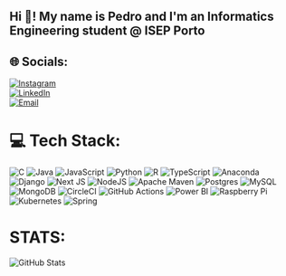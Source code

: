 <h2 align="left">Hi 👋! My name is Pedro and I'm an Informatics Engineering student @ ISEP Porto</h2>

## 🌐 Socials:
[![Instagram](https://img.shields.io/badge/Instagram-%23E4405F.svg?logo=Instagram&logoColor=white)](https://instagram.com/pedrcruzz)  
[![LinkedIn](https://img.shields.io/badge/LinkedIn-%230077B5.svg?logo=linkedin&logoColor=white)](https://linkedin.com/in/pruz19)  
[![Email](https://img.shields.io/badge/Email-D14836?logo=gmail&logoColor=white)](mailto:1240589@isep.ipp.pt)  

# 💻 Tech Stack:
![C](https://img.shields.io/badge/c-%2300599C.svg?style=flat-square&logo=c&logoColor=white)
![Java](https://img.shields.io/badge/java-%23ED8B00.svg?style=flat-square&logo=openjdk&logoColor=white)
![JavaScript](https://img.shields.io/badge/javascript-%23323330.svg?style=flat-square&logo=javascript&logoColor=%23F7DF1E)
![Python](https://img.shields.io/badge/python-3670A0?style=flat-square&logo=python&logoColor=ffdd54)
![R](https://img.shields.io/badge/r-%23276DC3.svg?style=flat-square&logo=r&logoColor=white)
![TypeScript](https://img.shields.io/badge/typescript-%23007ACC.svg?style=flat-square&logo=typescript&logoColor=white)
![Anaconda](https://img.shields.io/badge/Anaconda-%2344A833.svg?style=flat-square&logo=anaconda&logoColor=white)
![Django](https://img.shields.io/badge/django-%23092E20.svg?style=flat-square&logo=django&logoColor=white)
![Next JS](https://img.shields.io/badge/Next-black?style=flat-square&logo=next.js&logoColor=white)
![NodeJS](https://img.shields.io/badge/node.js-6DA55F?style=flat-square&logo=node.js&logoColor=white)
![Apache Maven](https://img.shields.io/badge/Apache%20Maven-C71A36?style=flat-square&logo=Apache%20Maven&logoColor=white)
![Postgres](https://img.shields.io/badge/postgres-%23316192.svg?style=flat-square&logo=postgresql&logoColor=white)
![MySQL](https://img.shields.io/badge/mysql-4479A1.svg?style=flat-square&logo=mysql&logoColor=white)
![MongoDB](https://img.shields.io/badge/MongoDB-%234ea94b.svg?style=flat-square&logo=mongodb&logoColor=white)
![CircleCI](https://img.shields.io/badge/circleci-%23161616.svg?style=flat-square&logo=circleci&logoColor=white)
![GitHub Actions](https://img.shields.io/badge/github%20actions-%232671E5.svg?style=flat-square&logo=githubactions&logoColor=white)
![Power BI](https://img.shields.io/badge/power_bi-F2C811?style=flat-square&logo=powerbi&logoColor=black)
![Raspberry Pi](https://img.shields.io/badge/-Raspberry_Pi-C51A4A?style=flat-square&logo=Raspberry-Pi)
![Kubernetes](https://img.shields.io/badge/kubernetes-%23326ce5.svg?style=flat-square&logo=kubernetes&logoColor=white)
![Spring](https://img.shields.io/badge/spring-%236DB33F.svg?style=flat-square&logo=spring&logoColor=white)


# STATS:
![GitHub Stats](github-readme-stats-1240589s-projects.vercel.app/api?username=PedrCruz19&show_icons=true&count_private=true)
